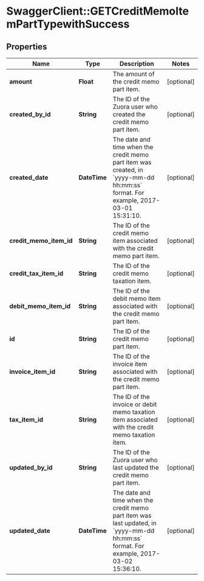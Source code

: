 # SwaggerClient::GETCreditMemoItemPartTypewithSuccess

## Properties
Name | Type | Description | Notes
------------ | ------------- | ------------- | -------------
**amount** | **Float** | The amount of the credit memo part item.  | [optional] 
**created_by_id** | **String** | The ID of the Zuora user who created the credit memo part item.  | [optional] 
**created_date** | **DateTime** | The date and time when the credit memo part item was created, in &#x60;yyyy-mm-dd hh:mm:ss&#x60; format. For example, 2017-03-01 15:31:10.  | [optional] 
**credit_memo_item_id** | **String** | The ID of the credit memo item associated with the credit memo part item.  | [optional] 
**credit_tax_item_id** | **String** | The ID of the credit memo taxation item.  | [optional] 
**debit_memo_item_id** | **String** | The ID of the debit memo item associated with the credit memo part item.  | [optional] 
**id** | **String** | The ID of the credit memo part item.  | [optional] 
**invoice_item_id** | **String** | The ID of the invoice item associated with the credit memo part item.  | [optional] 
**tax_item_id** | **String** | The ID of the invoice or debit memo taxation item associated with the credit memo taxation item.  | [optional] 
**updated_by_id** | **String** | The ID of the Zuora user who last updated the credit memo part item.  | [optional] 
**updated_date** | **DateTime** | The date and time when the credit memo part item was last updated, in &#x60;yyyy-mm-dd hh:mm:ss&#x60; format. For example, 2017-03-02 15:36:10.  | [optional] 


